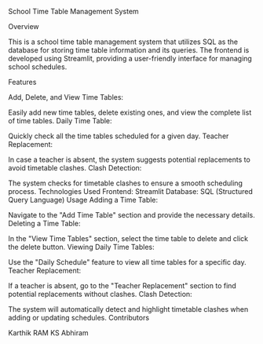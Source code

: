 School Time Table Management System

Overview

This is a school time table management system that utilizes SQL as the database for storing time table information and its queries. The frontend is developed using Streamlit, providing a user-friendly interface for managing school schedules.

Features

Add, Delete, and View Time Tables:

Easily add new time tables, delete existing ones, and view the complete list of time tables.
Daily Time Table:

Quickly check all the time tables scheduled for a given day.
Teacher Replacement:

In case a teacher is absent, the system suggests potential replacements to avoid timetable clashes.
Clash Detection:

The system checks for timetable clashes to ensure a smooth scheduling process.
Technologies Used
Frontend: Streamlit
Database: SQL (Structured Query Language)
Usage
Adding a Time Table:

Navigate to the "Add Time Table" section and provide the necessary details.
Deleting a Time Table:

In the "View Time Tables" section, select the time table to delete and click the delete button.
Viewing Daily Time Tables:

Use the "Daily Schedule" feature to view all time tables for a specific day.
Teacher Replacement:

If a teacher is absent, go to the "Teacher Replacement" section to find potential replacements without clashes.
Clash Detection:

The system will automatically detect and highlight timetable clashes when adding or updating schedules.
Contributors

Karthik RAM 
KS Abhiram
